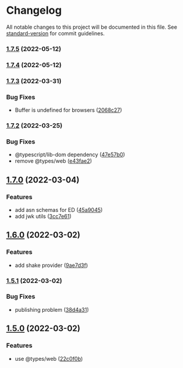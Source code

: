 # Changelog

All notable changes to this project will be documented in this file. See [standard-version](https://github.com/conventional-changelog/standard-version) for commit guidelines.

### [1.7.5](https://github.com/PeculiarVentures/webcrypto-core/compare/v1.7.4...v1.7.5) (2022-05-12)

### [1.7.4](https://github.com/PeculiarVentures/webcrypto-core/compare/v1.7.3...v1.7.4) (2022-05-12)

### [1.7.3](https://github.com/PeculiarVentures/webcrypto-core/compare/v1.7.2...v1.7.3) (2022-03-31)


### Bug Fixes

* Buffer is undefined for browsers ([2068c27](https://github.com/PeculiarVentures/webcrypto-core/commit/2068c27c2bff42303c66acecdf1c2dc819e27889))

### [1.7.2](https://github.com/PeculiarVentures/webcrypto-core/compare/v1.7.0...v1.7.2) (2022-03-25)


### Bug Fixes

* @typescript/lib-dom dependency ([47e57b0](https://github.com/PeculiarVentures/webcrypto-core/commit/47e57b0c87c55e051102593c0975370520ce6883))
* remove @types/web ([e43fae2](https://github.com/PeculiarVentures/webcrypto-core/commit/e43fae239ad6022d774ad81d9889f1a9cc46b9b1))

## [1.7.0](https://github.com/PeculiarVentures/webcrypto-core/compare/v1.6.0...v1.7.0) (2022-03-04)


### Features

* add asn schemas for ED ([45a9045](https://github.com/PeculiarVentures/webcrypto-core/commit/45a90455da038168eea32cc031bf70a3a01316ef))
* add jwk utils ([3cc7e61](https://github.com/PeculiarVentures/webcrypto-core/commit/3cc7e618f306c431718aefc3133d746b7c0c719b))

## [1.6.0](https://github.com/PeculiarVentures/webcrypto-core/compare/v1.5.1...v1.6.0) (2022-03-02)


### Features

* add shake provider ([9ae7d3f](https://github.com/PeculiarVentures/webcrypto-core/commit/9ae7d3fece28d3557e9f8712edf935460f342a3a))

### [1.5.1](https://github.com/PeculiarVentures/webcrypto-core/compare/v1.5.0...v1.5.1) (2022-03-02)


### Bug Fixes

* publishing problem ([38d4a31](https://github.com/PeculiarVentures/webcrypto-core/commit/38d4a31e0245a313225f94ff835a9d0d27382341))

## [1.5.0](https://github.com/PeculiarVentures/webcrypto-core/compare/v1.4.0...v1.5.0) (2022-03-02)


### Features

* use @types/web ([22c0f0b](https://github.com/PeculiarVentures/webcrypto-core/commit/22c0f0baeda86a22e9708eb831db015a3fceb827))
